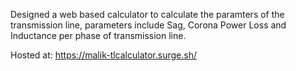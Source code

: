 Designed a web based calculator to calculate the paramters of the transmission line, parameters include Sag, Corona Power Loss and Inductance per phase of transmission line.

Hosted at:
https://malik-tlcalculator.surge.sh/

